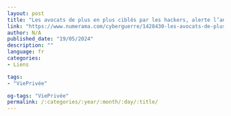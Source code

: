 ```yaml
---
layout: post
title: "Les avocats de plus en plus ciblés par les hackers, alerte l’anssi"
link: "https://www.numerama.com/cyberguerre/1428430-les-avocats-de-plus-en-plus-cibles-par-les-hackers-alerte-lanssi.html"
author: N/A
published_date: "19/05/2024"
description: ""
language: fr
categories:
- Liens

tags:
- "ViePrivée"

og-tags: "ViePrivée"
permalink: /:categories/:year/:month/:day/:title/
---
```

